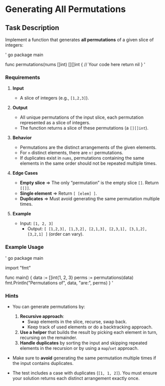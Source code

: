 # Generating All Permutations

## Task Description

Implement a function that generates **all permutations** of a given slice of integers:

' go
package main

func permutations(nums []int) [][]int {
// Your code here
return nil
}
'

### Requirements

1. **Input**
    - A slice of integers (e.g., `[1,2,3]`).

2. **Output**
    - All unique permutations of the input slice, each permutation represented as a slice of integers.
    - The function returns a slice of these permutations (a `[][]int`).

3. **Behavior**
    - Permutations are the distinct arrangements of the given elements.
    - For `n` distinct elements, there are `n!` permutations.
    - If duplicates exist in `nums`, permutations containing the same elements in the same order should not be repeated multiple times.

4. **Edge Cases**
    - **Empty slice** => The only “permutation” is the empty slice `[]`. Return `[[]]`.
    - **Single element** => Return `[ [elem] ]`.
    - **Duplicates** => Must avoid generating the same permutation multiple times.

5. **Example**
    - Input: `[1, 2, 3]`
        - Output: `[ [1,2,3], [1,3,2], [2,1,3], [2,3,1], [3,1,2], [3,2,1] ]` (order can vary).

### Example Usage

' go
package main

import "fmt"

func main() {
data := []int{1, 2, 3}
perms := permutations(data)
fmt.Println("Permutations of", data, "are:", perms)
}
'

### Hints

- You can generate permutations by:
    1. **Recursive approach**:
        - Swap elements in the slice, recurse, swap back.
        - Keep track of used elements or do a backtracking approach.
    2. **Use a helper** that builds the result by picking each element in turn, recursing on the remainder.
    3. **Handle duplicates** by sorting the input and skipping repeated elements in the recursion or by using a `map`/`set` approach.

- Make sure to **avoid** generating the same permutation multiple times if the input contains duplicates.
- The test includes a case with duplicates (`[1, 1, 2]`). You must ensure your solution returns each distinct arrangement exactly once.  

